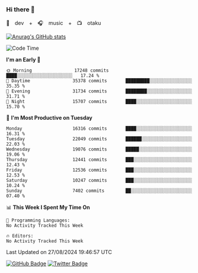 ### Hi there 👋

🚀　dev　+　🎧　music　+　📺　otaku


[![Anurag's GitHub stats](https://github-readme-stats.vercel.app/api?username=koheitasaka&count_private=true&show_icons=true&theme=monokai)](https://github.com/koheitasaka/github-readme-stats)

<!--START_SECTION:waka-->
![Code Time](http://img.shields.io/badge/Code%20Time-1%2C161%20hrs%2023%20mins-blue)

**I'm an Early 🐤** 

```text
🌞 Morning                17248 commits       ████░░░░░░░░░░░░░░░░░░░░░   17.24 % 
🌆 Daytime                35378 commits       █████████░░░░░░░░░░░░░░░░   35.35 % 
🌃 Evening                31734 commits       ████████░░░░░░░░░░░░░░░░░   31.71 % 
🌙 Night                  15707 commits       ████░░░░░░░░░░░░░░░░░░░░░   15.70 % 
```
📅 **I'm Most Productive on Tuesday** 

```text
Monday                   16316 commits       ████░░░░░░░░░░░░░░░░░░░░░   16.31 % 
Tuesday                  22049 commits       ██████░░░░░░░░░░░░░░░░░░░   22.03 % 
Wednesday                19076 commits       █████░░░░░░░░░░░░░░░░░░░░   19.06 % 
Thursday                 12441 commits       ███░░░░░░░░░░░░░░░░░░░░░░   12.43 % 
Friday                   12536 commits       ███░░░░░░░░░░░░░░░░░░░░░░   12.53 % 
Saturday                 10247 commits       ███░░░░░░░░░░░░░░░░░░░░░░   10.24 % 
Sunday                   7402 commits        ██░░░░░░░░░░░░░░░░░░░░░░░   07.40 % 
```


📊 **This Week I Spent My Time On** 

```text
💬 Programming Languages: 
No Activity Tracked This Week

🔥 Editors: 
No Activity Tracked This Week
```


 Last Updated on 27/08/2024 19:46:57 UTC
<!--END_SECTION:waka-->

[![GitHub Badge](https://img.shields.io/badge/GitHub-100000?style=for-the-badge&logo=github&logoColor=white)](https://github.com/koheitasaka)
[![Twitter Badge](https://img.shields.io/badge/Twitter-1DA1F2?style=for-the-badge&logo=twitter&logoColor=white)](https://twitter.com/sleep_asleep_)
